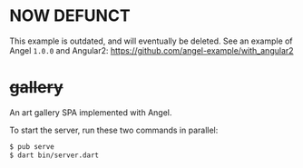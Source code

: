 # NOW DEFUNCT
This example is outdated, and will eventually be deleted.
See an example of Angel `1.0.0` and Angular2:  https://github.com/angel-example/with_angular2

# ~~gallery~~
An art gallery SPA implemented with Angel.

To start the server, run these two commands in parallel:

```bash
$ pub serve
$ dart bin/server.dart
```
